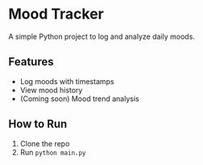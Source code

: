 # Mood Tracker

A simple Python project to log and analyze daily moods.

## Features
- Log moods with timestamps
- View mood history
- (Coming soon) Mood trend analysis

## How to Run

1. Clone the repo
2. Run `python main.py`
